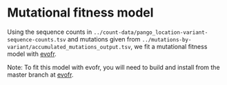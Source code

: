 # Mutational fitness model

Using the sequence counts in `../count-data/pango_location-variant-sequence-counts.tsv` and mutations given from `../mutations-by-variant/accumulated_mutations_output.tsv`, we fit a mutational fitness model with [evofr](https://github.com/blab/evofr).

Note: To fit this model with evofr, you will need to build and install from the master branch at [evofr](https://github.com/blab/evofr). 
